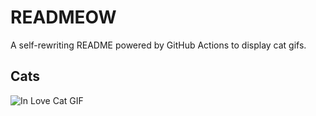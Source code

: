 # READMEOW

A self-rewriting README powered by GitHub Actions to display cat gifs.

## Cats

![In Love Cat GIF](https://media0.giphy.com/media/MDJ9IbxxvDUQM/200.gif?cid=9acd02daa3e5y8l3gtlhyfilw2h6n0msqirfdmk2h0pjevek&ep=v1_gifs_search&rid=200.gif&ct=g)
